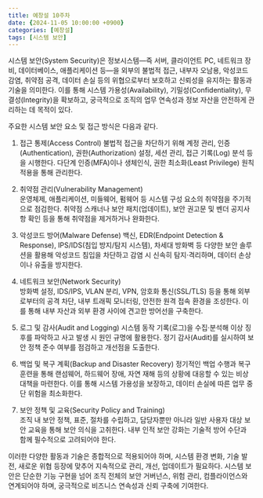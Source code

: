 ```yaml
---
title: 예창설 10주차
date: {2024-11-05 10:00:00 +0900}
categories: [예창설]
tags: [시스템 보안]
---
```


시스템 보안(System Security)은 정보시스템—즉 서버, 클라이언트 PC, 네트워크 장비, 데이터베이스, 애플리케이션 등—을 외부의 불법적 접근, 내부자 오남용, 악성코드 감염, 취약점 공격, 데이터 손실 등의 위협으로부터 보호하고 신뢰성을 유지하는 활동과 기술을 의미한다. 이를 통해 시스템 가용성(Availability), 기밀성(Confidentiality), 무결성(Integrity)을 확보하고, 궁극적으로 조직의 업무 연속성과 정보 자산을 안전하게 관리하는 데 목적이 있다.

주요한 시스템 보안 요소 및 접근 방식은 다음과 같다.

1. 접근 통제(Access Control)
   불법적 접근을 차단하기 위해 계정 관리, 인증(Authentication), 권한(Authorization) 설정, 세션 관리, 접근 기록(Log) 분석 등을 시행한다. 다단계 인증(MFA)이나 생체인식, 권한 최소화(Least Privilege) 원칙 적용을 통해 관리한다.

2. 취약점 관리(Vulnerability Management)  
   운영체제, 애플리케이션, 미들웨어, 펌웨어 등 시스템 구성 요소의 취약점을 주기적으로 점검한다. 취약점 스캐너나 보안 패치(업데이트), 보안 권고문 및 벤더 공지사항 확인 등을 통해 취약점을 제거하거나 완화한다.

3. 악성코드 방어(Malware Defense) 
   백신, EDR(Endpoint Detection & Response), IPS/IDS(침입 방지/탐지 시스템), 차세대 방화벽 등 다양한 보안 솔루션을 활용해 악성코드 침입을 차단하고 감염 시 신속히 탐지·격리하며, 데이터 손상이나 유출을 방지한다.

4. 네트워크 보안(Network Security)  
   방화벽 설정, IDS/IPS, VLAN 분리, VPN, 암호화 통신(SSL/TLS) 등을 통해 외부로부터의 공격 차단, 내부 트래픽 모니터링, 안전한 원격 접속 환경을 조성한다. 이를 통해 내부 자산과 외부 환경 사이에 견고한 방어선을 구축한다.

5. 로그 및 감사(Audit and Logging)
   시스템 동작 기록(로그)을 수집·분석해 이상 징후를 파악하고 사고 발생 시 원인 규명에 활용한다. 정기 감사(Audit)를 실시하여 보안 정책 준수 여부를 점검하고 개선점을 도출한다.

6. 백업 및 복구 계획(Backup and Disaster Recovery)
   정기적인 백업 수행과 복구 훈련을 통해 랜섬웨어, 하드웨어 장애, 자연 재해 등의 상황에 대응할 수 있는 비상 대책을 마련한다. 이를 통해 시스템 가용성을 보장하고, 데이터 손실에 따른 업무 중단 위험을 최소화한다.

7. 보안 정책 및 교육(Security Policy and Training)  
   조직 내 보안 정책, 표준, 절차를 수립하고, 담당자뿐만 아니라 일반 사용자 대상 보안 교육을 통해 보안 의식을 고취한다. 내부 인적 보안 강화는 기술적 방어 수단과 함께 필수적으로 고려되어야 한다.

이러한 다양한 활동과 기술은 종합적으로 적용되어야 하며, 시스템 환경 변화, 기술 발전, 새로운 위협 등장에 맞추어 지속적으로 관리, 개선, 업데이트가 필요하다. 시스템 보안은 단순한 기능 구현을 넘어 조직 전체의 보안 거버넌스, 위험 관리, 컴플라이언스와 연계되어야 하며, 궁극적으로 비즈니스 연속성과 신뢰 구축에 기여한다.
